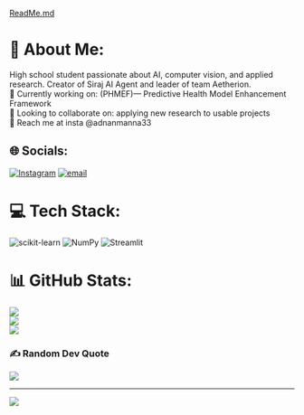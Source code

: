 [ReadMe.md](https://github.com/user-attachments/files/22545516/ReadMe.md)
# 💫 About Me:
High school student passionate about AI, computer vision, and applied research. Creator of Siraj AI Agent and leader of team Aetherion.<br>🔭 Currently working on: (PHMEF)— Predictive Health Model Enhancement Framework<br>👯 Looking to collaborate on: applying new research to usable projects<br>💬 Reach me at insta @adnanmanna33<br>


## 🌐 Socials:
[![Instagram](https://img.shields.io/badge/Instagram-%23E4405F.svg?logo=Instagram&logoColor=white)](https://instagram.com/adnanmanna33) [![email](https://img.shields.io/badge/Email-D14836?logo=gmail&logoColor=white)](mailto:adnanmanna3i@gmail.com) 

# 💻 Tech Stack:
![scikit-learn](https://img.shields.io/badge/scikit--learn-%23F7931E.svg?style=for-the-badge&logo=scikit-learn&logoColor=white) ![NumPy](https://img.shields.io/badge/numpy-%23013243.svg?style=for-the-badge&logo=numpy&logoColor=white) ![Streamlit](https://img.shields.io/badge/Streamlit-%23FE4B4B.svg?style=for-the-badge&logo=streamlit&logoColor=white)
# 📊 GitHub Stats:
![](https://github-readme-stats.vercel.app/api?username=manna3i&theme=dark&hide_border=true&include_all_commits=false&count_private=false)<br/>
![](https://nirzak-streak-stats.vercel.app/?user=manna3i&theme=dark&hide_border=true)<br/>
![](https://github-readme-stats.vercel.app/api/top-langs/?username=manna3i&theme=dark&hide_border=true&include_all_commits=false&count_private=false&layout=compact)

### ✍️ Random Dev Quote
![](https://quotes-github-readme.vercel.app/api?type=horizontal&theme=radical)

---
[![](https://visitcount.itsvg.in/api?id=manna3i&icon=0&color=0)](https://visitcount.itsvg.in)

<!-- Proudly created with GPRM ( https://gprm.itsvg.in ) -->
